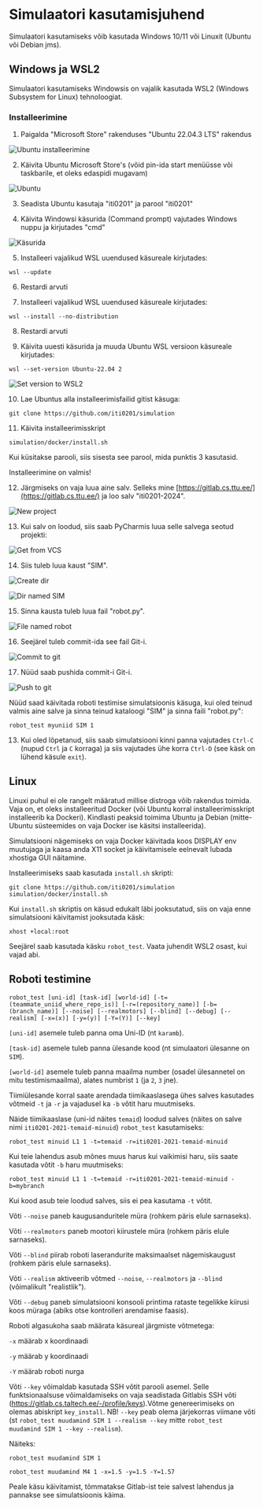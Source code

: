 # Simulaatori kasutamisjuhend

Simulaatori kasutamiseks võib kasutada Windows 10/11 või Linuxit (Ubuntu või Debian jms).

## Windows ja WSL2

Simulaatori kasutamiseks Windowsis on vajalik kasutada WSL2 (Windows Subsystem for Linux) tehnoloogiat.

### Installeerimine

1. Paigalda "Microsoft Store" rakenduses "Ubuntu 22.04.3 LTS" rakendus

![Ubuntu installeerimine](https://raw.githubusercontent.com/iti0201/simulation/master/img/store.png)

2. Käivita Ubuntu Microsoft Store's (võid pin-ida start menüüsse või taskbarile, et oleks edaspidi mugavam)

![Ubuntu](https://raw.githubusercontent.com/iti0201/simulation/master/img/ubuntu.png)

3. Seadista Ubuntu kasutaja "iti0201" ja parool "iti0201"

4. Käivita Windowsi käsurida (Command prompt) vajutades Windows nuppu ja kirjutades "cmd"

![Käsurida](https://raw.githubusercontent.com/iti0201/simulation/master/img/cmd.png)

5. Installeeri vajalikud WSL uuendused käsureale kirjutades: 

```
wsl --update
```

6. Restardi arvuti

7. Installeeri vajalikud WSL uuendused käsureale kirjutades: 

```
wsl --install --no-distribution
```

8. Restardi arvuti

9. Käivita uuesti käsurida ja muuda Ubuntu WSL versioon käsureale kirjutades:

```
wsl --set-version Ubuntu-22.04 2
```

![Set version to WSL2](https://raw.githubusercontent.com/iti0201/simulation/master/img/wsl2.png)


10. Lae Ubuntus alla installeerimisfailid gitist käsuga:

```
git clone https://github.com/iti0201/simulation
```

11. Käivita installeerimisskript

```
simulation/docker/install.sh
```

Kui küsitakse parooli, siis sisesta see parool, mida punktis 3 kasutasid.

Installeerimine on valmis! 

12. Järgmiseks on vaja luua aine salv. Selleks mine [https://gitlab.cs.ttu.ee/](https://gitlab.cs.ttu.ee/) ja loo salv "iti0201-2024".

![New project](https://raw.githubusercontent.com/iti0201/simulation/master/img/newproject.png)

13. Kui salv on loodud, siis saab PyCharmis luua selle salvega seotud projekti:

![Get from VCS](https://raw.githubusercontent.com/iti0201/simulation/master/img/get_from_vcs.png)

14. Siis tuleb luua kaust "SIM".

![Create dir](https://raw.githubusercontent.com/iti0201/simulation/master/img/create_dir.png)

![Dir named SIM](https://raw.githubusercontent.com/iti0201/simulation/master/img/dir_named_SIM.png)

15. Sinna kausta tuleb luua fail "robot.py".

![File named robot](https://raw.githubusercontent.com/iti0201/simulation/master/img/file_named_robot.png)

16. Seejärel tuleb commit-ida see fail Git-i.

![Commit to git](https://raw.githubusercontent.com/iti0201/simulation/master/img/commit_to_git.png)

17. Nüüd saab pushida commit-i Git-i.

![Push to git](https://raw.githubusercontent.com/iti0201/simulation/master/img/push_to_git.png)



Nüüd saad käivitada roboti testimise simulatsioonis käsuga, kui oled teinud valmis aine salve ja sinna teinud kataloogi "SIM" ja sinna faili "robot.py":

```
robot_test myuniid SIM 1
```

13. Kui oled lõpetanud, siis saab simulatsiooni kinni panna vajutades `Ctrl-C` (nupud `Ctrl` ja `C` korraga) ja siis vajutades ühe korra `Ctrl-D` (see käsk on lühend käsule `exit`).


## Linux

Linuxi puhul ei ole rangelt määratud millise distroga võib rakendus toimida. Vaja on, et oleks installeeritud Docker (või Ubuntu korral installeerimisskript installeerib ka Dockeri). Kindlasti peaksid toimima Ubuntu ja Debian (mitte-Ubuntu süsteemides on vaja Docker ise käsitsi installeerida).

Simulatsiooni nägemiseks on vaja Docker käivitada koos DISPLAY env muutujaga ja kaasa anda X11 socket ja käivitamisele eelnevalt lubada xhostiga GUI näitamine.

Installeerimiseks saab kasutada `install.sh` skripti:

```
git clone https://github.com/iti0201/simulation
simulation/docker/install.sh
```

Kui `install.sh` skriptis on käsud edukalt läbi jooksutatud, siis on vaja enne simulatsiooni käivitamist jooksutada käsk:

```
xhost +local:root
```

Seejärel saab kasutada käsku `robot_test`. Vaata juhendit WSL2 osast, kui vajad abi.


## Roboti testimine

```
robot_test [uni-id] [task-id] [world-id] [-t=(teammate_uniid_where_repo_is)] [-r=(repository_name)] [-b=(branch_name)] [--noise] [--realmotors] [--blind] [--debug] [--realism] [-x=(x)] [-y=(y)] [-Y=(Y)] [--key]
```

`[uni-id]` asemele tuleb panna oma Uni-ID (nt `karamb`).

`[task-id]` asemele tuleb panna ülesande kood (nt simulaatori ülesanne on `SIM`).

`[world-id]` asemele tuleb panna maailma number (osadel ülesannetel on mitu testimismaailma), alates numbrist `1` (ja `2`, `3` jne).

Tiimiülesande korral saate arendada tiimikaaslasega ühes salves kasutades võtmeid `-t` ja `-r` ja vajadusel ka `-b` võtit haru muutmiseks.

Näide tiimikaaslase (uni-id näites `temaid`) loodud salves (näites on salve nimi `iti0201-2021-temaid-minuid`) `robot_test` kasutamiseks:
```
robot_test minuid L1 1 -t=temaid -r=iti0201-2021-temaid-minuid
```
Kui teie lahendus asub mõnes muus harus kui vaikimisi haru, siis saate kasutada võtit `-b` haru muutmiseks:
```
robot_test minuid L1 1 -t=temaid -r=iti0201-2021-temaid-minuid -b=mybranch
```
Kui kood asub teie loodud salves, siis ei pea kasutama `-t` võtit.

Võti `--noise` paneb kaugusanduritele müra (rohkem päris elule sarnaseks).

Võti `--realmotors` paneb mootori kiirustele müra (rohkem päris elule sarnaseks).

Võti `--blind` piirab roboti laserandurite maksimaalset nägemiskaugust (rohkem päris elule sarnaseks).

Võti `--realism` aktiveerib võtmed `--noise`, `--realmotors` ja `--blind` (võimalikult "realistlik").

Võti `--debug` paneb simulatsiooni konsooli printima rataste tegelikke kiirusi koos müraga (abiks otse kontrolleri arendamise faasis).

Roboti algasukoha saab määrata käsureal järgmiste võtmetega:

`-x` määrab x koordinaadi

`-y` määrab y koordinaadi

`-Y` määrab roboti nurga

Võti `--key` võimaldab kasutada SSH võtit parooli asemel. Selle funktsionaalsuse võimaldamiseks on vaja seadistada Gitlabis SSH võti (https://gitlab.cs.taltech.ee/-/profile/keys).Võtme genereerimiseks on olemas abiskript `key_install`. NB! `--key` peab olema järjekorras viimane võti (st `robot_test muudamind SIM 1 --realism --key` mitte `robot_test muudamind SIM 1 --key --realism`).

Näiteks:
```
robot_test muudamind SIM 1

robot_test muudamind M4 1 -x=1.5 -y=1.5 -Y=1.57
```

Peale käsu käivitamist, tõmmatakse Gitlab-ist teie salvest lahendus ja pannakse see simulatsioonis käima.
